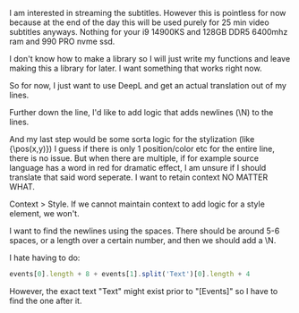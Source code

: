 I am interested in streaming the subtitles. However this is pointless for now because at the end of the day this will be used purely for 25 min video subtitles anyways. Nothing for your i9 14900KS and 128GB DDR5 6400mhz ram and 990 PRO nvme ssd.

I don't know how to make a library so I will just write my functions and leave making this a library for later. I want something that works right now.

So for now, I just want to use DeepL and get an actual translation out of my lines.

Further down the line, I'd like to add logic that adds newlines (\N) to the lines.

And my last step would be some sorta logic for the stylization (like {\pos(x,y)})
I guess if there is only 1 position/color etc for the entire line, there is no issue. But when there are multiple, if for example source language has a word in red for dramatic effect, I am unsure if I should translate that said word seperate. I want to retain context NO MATTER WHAT.

Context > Style. If we cannot maintain context to add logic for a style element, we won't.

I want to find the newlines using the spaces. There should be around 5-6 spaces, or a length over a certain number, and then we should add a \N.

I hate having to do:
```js
events[0].length + 8 + events[1].split('Text')[0].length + 4
```
However, the exact text "Text" might exist prior to "[Events]" so I have to find the one after it.